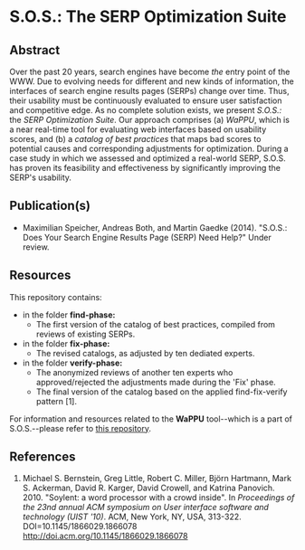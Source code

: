 S.O.S.: The SERP Optimization Suite
===================================

## Abstract

Over the past 20 years, search engines have become *the* entry point of the WWW. Due to evolving needs for different and new kinds of information, the interfaces of search engine results pages (SERPs) change over time. Thus, their usability must be continuously evaluated to ensure user satisfaction and competitive edge. As no complete solution exists, we present *S.O.S.:* the *SERP Optimization Suite*. Our approach comprises (a) *WaPPU*, which is a near real-time tool for evaluating web interfaces based on usability scores, and (b) a *catalog of best practices* that maps bad scores to potential causes and corresponding adjustments for optimization. During a case study in which we assessed and optimized a real-world SERP, S.O.S. has proven its feasibility and effectiveness by significantly improving the SERP's usability.

## Publication(s)

- Maximilian Speicher, Andreas Both, and Martin Gaedke (2014). "S.O.S.: Does Your Search Engine Results Page (SERP) Need Help?" Under review.

## Resources

This repository contains:

- in the folder **find-phase:**
  - The first version of the catalog of best practices, compiled from reviews of existing SERPs.
- in the folder **fix-phase:**
  - The revised catalogs, as adjusted by ten dediated experts.
- in the folder **verify-phase:**
  - The anonymized reviews of another ten experts who approved/rejected the adjustments made during the 'Fix' phase.
  - The final version of the catalog based on the applied find-fix-verify pattern [1].

For information and resources related to the **WaPPU** tool--which is a part of S.O.S.--please refer to [this repository](https://github.com/maxspeicher/wappu-resources).

## References

1. Michael S. Bernstein, Greg Little, Robert C. Miller, Björn Hartmann, Mark S. Ackerman, David R. Karger, David Crowell, and Katrina Panovich. 2010. "Soylent: a word processor with a crowd inside". In *Proceedings of the 23nd annual ACM symposium on User interface software and technology (UIST '10)*. ACM, New York, NY, USA, 313-322. DOI=10.1145/1866029.1866078 http://doi.acm.org/10.1145/1866029.1866078
